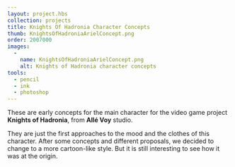 ```yaml
---
layout: project.hbs
collection: projects
title: Knights Of Hadronia Character Concepts
thumb: KnightsOfHadroniaArielConcept.png
order: 2007000
images:
  -
    name: KnightsOfHadroniaArielConcept.png
    alt: Knights of Hadronia character concepts
tools:
  - pencil
  - ink
  - photoshop
---
```


These are early concepts for the main character for the video game project **Knights of Hadronia**, from **Allé Voy** studio.

They are just the first approaches to the mood and the clothes of this character. After some concepts and different proposals, we decided to change to a more cartoon-like style. But it is still interesting to see how it was at the origin. 
